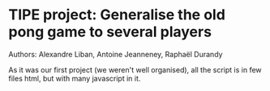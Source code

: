 # TIPE project: Generalise the old pong game to several players

Authors: Alexandre Liban, Antoine Jeanneney, Raphaël Durandy

As it was our first project (we weren't well organised), all the script is in few files html, but with many javascript in it.


